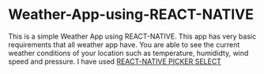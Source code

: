 # Weather-App-using-REACT-NATIVE
This is a simple Weather App using REACT-NATIVE. This app has very basic requirements that all weather app have. You are able to see the current weather conditions of your location such as temperature, humididty, wind speed and pressure.
I have used [REACT-NATIVE PICKER SELECT](https://reactnative.dev/docs/picker)
